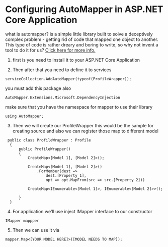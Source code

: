 # Configuring AutoMapper in ASP.NET Core Application

what is automapper? is a simple little library built to solve a deceptively complex problem - getting rid of code that mapped one object to another. This type of code is rather dreary and boring to write, so why not invent a tool to do it for us? [Click here for more info.](https://automapper.org/)

1. first is you need to install it to your ASP.NET Core Application

2. Then after that you need to define it to services 

```
serviceCollection.AddAutoMapper(typeof(ProfileWrapper));
```

you must add this package also 
```
AutoMapper.Extensions.Microsoft.DependencyInjection
```

make sure that you have the namespace for mapper to use their library
```
using AutoMapper;
```
3. Then we will create our ProfileWrapper this would be the sample for creating source
and also we can register those map to different model

```
 public class ProfileWrapper : Profile
  {
      public ProfileWrapper()
      {
          CreateMap<[Model 1], [Model 2]>();

          CreateMap<[Model 1], [Model 2]>()
              .ForMember(dest =>
                  dest.[Property 1],
                  opt => opt.MapFrom(src => src.[Property 2]))
                  
          CreateMap<IEnumerable<[Model 1]>, IEnumerable<[Model 2]>>();

      }
  }
```

4. For application we'll use inject IMapper interface to our constructor

```
IMapper mappper 
```

5. Then we can use it via

```
mapper.Map<[YOUR MODEL HERE]>([MODEL NEEDS TO MAP]);
```
